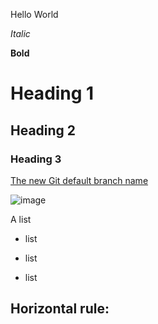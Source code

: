 
Hello World

*Italic*

**Bold**

# Heading 1

## Heading 2

### Heading 3

[The new Git default branch name](https://about.gitlab.com/blog/2021/03/10/new-git-default-branch-name/)

![image](https://upload.wikimedia.org/wikipedia/commons/9/9a/Gull_portrait_ca_usa.jpg)


A list 
- list
* list
- list

Horizontal rule:
----------------

